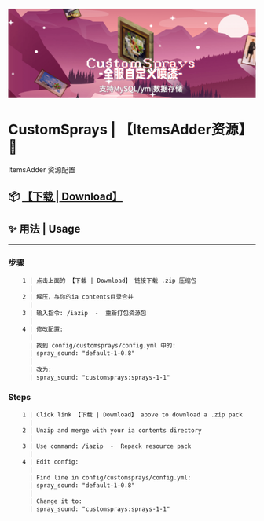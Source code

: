 ![CustomSprays](media/banner.png)

# **CustomSprays** | 【ItemsAdder资源】 🎉

ItemsAdder 资源配置

## 📦 [【下载 | Download】](https://codeload.github.com/LSDog/CustomSprays/zip/refs/heads/itemsadder)


## ✨ 用法 | Usage
___
### 步骤
```
    1 | 点击上面的 【下载 | Dowmload】 链接下载 .zip 压缩包
      |
    2 | 解压，与你的ia contents目录合并
      |
    3 | 输入指令: /iazip  -  重新打包资源包
      |
    4 | 修改配置:
      |
      | 找到 config/customsprays/config.yml 中的:
      | spray_sound: "default-1-0.8"
      |
      | 改为:
      | spray_sound: "customsprays:sprays-1-1"
```

### Steps
```
    1 | Click link 【下载 | Dowmload】 above to download a .zip pack
      |
    2 | Unzip and merge with your ia contents directory
      |
    3 | Use command: /iazip  -  Repack resource pack
      |
    4 | Edit config:
      |
      | Find line in config/customsprays/config.yml:
      | spray_sound: "default-1-0.8"
      |
      | Change it to:
      | spray_sound: "customsprays:sprays-1-1"
```
